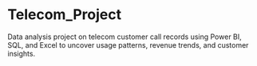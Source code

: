 # Telecom_Project
Data analysis project on telecom customer call records using Power BI, SQL, and Excel to uncover usage patterns, revenue trends, and customer insights.
